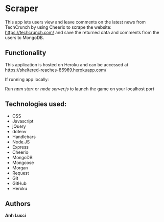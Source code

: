 # **Scraper**

This app lets users view and leave comments on the latest news from TechCrunch by using Cheerio to scrape the website: https://techcrunch.com/ and save the returned data and comments from the users to MongoDB.


## Functionality

This application is hosted on Heroku and can be accessed at https://sheltered-reaches-86969.herokuapp.com/

If running app locally: 

Run *npm start* or *node server.js* to launch the game on your localhost port

## Technologies used:

* CSS
* Javascript
* jQuery
* dotenv
* Handlebars
* Node.JS
* Express
* Cheerio
* MongoDB
* Mongoose
* Morgan
* Request
* Git
* GitHub
* Heroku

## Authors
**Anh Lucci**



